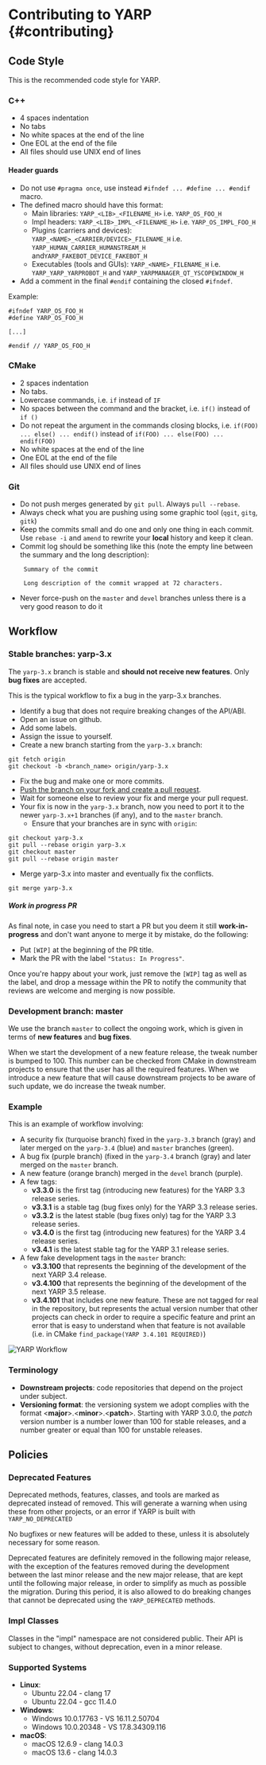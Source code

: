 Contributing to YARP                                             {#contributing}
====================

Code Style
----------

This is the recommended code style for YARP.

### C++

* 4 spaces indentation
* No tabs
* No white spaces at the end of the line
* One EOL at the end of the file
* All files should use UNIX end of lines

#### Header guards

* Do not use `#pragma once`, use instead `#ifndef ... #define ... #endif` macro.
* The defined macro should have this format:
  * Main libraries: `YARP_<LIB>_<FILENAME_H>` i.e. `YARP_OS_FOO_H`
  * Impl headers: `YARP_<LIB>_IMPL_<FILENAME_H>` i.e. `YARP_OS_IMPL_FOO_H`
  * Plugins (carriers and devices): `YARP_<NAME>_<CARRIER/DEVICE>_FILENAME_H` i.e.
    `YARP_HUMAN_CARRIER_HUMANSTREAM_H` and`YARP_FAKEBOT_DEVICE_FAKEBOT_H`
  * Executables (tools and GUIs): `YARP_<NAME>_FILENAME_H` i.e. `YARP_YARP_YARPROBOT_H`
    and `YARP_YARPMANAGER_QT_YSCOPEWINDOW_H`
* Add a comment in the final `#endif` containing the closed `#ifndef`.

Example:

```
#ifndef YARP_OS_FOO_H
#define YARP_OS_FOO_H

[...]

#endif // YARP_OS_FOO_H
```


### CMake

* 2 spaces indentation
* No tabs.
* Lowercase commands, i.e. `if` instead of `IF`
* No spaces between the command and the bracket, i.e. `if()` instead of `if ()`
* Do not repeat the argument in the commands closing blocks, i.e. `if(FOO) ... else() ... endif()` instead of `if(FOO) ... else(FOO) ... endif(FOO)`
* No white spaces at the end of the line
* One EOL at the end of the file
* All files should use UNIX end of lines



### Git
 * Do not push merges generated by `git pull`. Always `pull --rebase`.
 * Always check what you are pushing using some graphic tool (`qgit`,
   `gitg`, `gitk`)
 * Keep the commits small and do one and only one thing in each commit.
   Use `rebase -i` and `amend` to rewrite your **local** history and
   keep it clean.
 * Commit log should be something like this (note the empty line between
   the summary and the long description):
   ```
    Summary of the commit

    Long description of the commit wrapped at 72 characters.
    ```
 * Never force-push on the `master` and `devel` branches unless there is
   a very good reason to do it



Workflow
--------

### Stable branches: yarp-3.x

The `yarp-3.x` branch is stable and **should not receive new features**.
Only **bug fixes** are accepted.

This is the typical workflow to fix a bug in the yarp-3.x branches.

* Identify a bug that does not require breaking changes of the API/ABI.
* Open an issue on github.
* Add some labels.
* Assign the issue to yourself.
* Create a new branch starting from the `yarp-3.x` branch:

```
git fetch origin
git checkout -b <branch_name> origin/yarp-3.x
```

* Fix the bug and make one or more commits.
* [Push the branch on your fork and create a pull request](https://help.github.com/categories/collaborating-on-projects-using-pull-requests/).
* Wait for someone else to review your fix and merge your pull request.
* Your fix is now in the `yarp-3.x` branch, now you need to port it to the newer
  `yarp-3.x+1` branches (if any), and to the `master` branch.
  * Ensure that your branches are in sync with `origin`:

```
git checkout yarp-3.x
git pull --rebase origin yarp-3.x
git checkout master
git pull --rebase origin master
```

  * Merge yarp-3.x into master and eventually fix the conflicts.

```
git merge yarp-3.x
```

##### Work in progress PR
As final note, in case you need to start a PR but you deem it still **work-in-progress**
and don't want anyone to merge it by mistake, do the following:
- Put `[WIP]` at the beginning of the PR title.
- Mark the PR with the label `"Status: In Progress"`.

Once you're happy about your work, just remove the `[WIP]` tag as well as the label,
and drop a message within the PR to notify the community that reviews are welcome
and merging is now possible.

### Development branch: master


We use the branch `master` to collect the ongoing work, which is given in terms
of **new features** and **bug fixes**.

When we start the development of a new feature release, the tweak number is
bumped to 100. This number can be checked from CMake in downstream projects to
ensure that the user has all the required features.
When we introduce a new feature that will cause downstream projects to be aware
of such update, we do increase the tweak number.


### Example

This is an example of workflow involving:
* A security fix (turquoise branch) fixed in the `yarp-3.3` branch (gray) and
  later merged on the `yarp-3.4` (blue) and `master` branches (green).
* A bug fix (purple branch) (fixed in the `yarp-3.4` branch (gray) and later
  merged on the `master` branch.
* A new feature (orange branch) merged in the `devel` branch (purple).
* A few tags:
  * **v3.3.0** is the first tag (introducing new features) for the YARP 3.3 release series.
  * **v3.3.1** is a stable tag (bug fixes only) for the YARP 3.3 release series.
  * **v3.3.2** is the latest stable (bug fixes only) tag for the YARP 3.3 release series.
  * **v3.4.0** is the first tag (introducing new features) for the YARP 3.4 release series.
  * **v3.4.1** is the latest stable tag for the YARP 3.1 release series.
* A few fake development tags in the `master` branch:
  * **v3.3.100** that represents the beginning of the development of the next
    YARP 3.4 release.
  * **v3.4.100** that represents the beginning of the development of the next
    YARP 3.5 release.
  * **v3.4.101** that includes one new feature.
  These are not tagged for real in the repository, but represents the actual
  version number that other projects can check in order to require a specific
  feature and print an error that is easy to understand when that feature is not
  available (i.e. in CMake `find_package(YARP 3.4.101 REQUIRED)`)

![YARP Workflow](git-workflow.png)


### Terminology

- **Downstream projects**: code repositories that depend on the project under
  subject.
- **Versioning format**: the versioning system we adopt complies with the format
  <**major**>.<**minor**>.<**patch**>.
  Starting with YARP 3.0.0, the _patch_ version number is a number lower than
  100 for stable releases, and a number greater or equal than 100 for unstable
  releases.



Policies
--------

### Deprecated Features

Deprecated methods, features, classes, and tools are marked as deprecated
instead of removed. This will generate a warning when using these from other
projects, or an error if YARP is built with `YARP_NO_DEPRECATED`

No bugfixes or new features will be added to these, unless it is absolutely
necessary for some reason.

Deprecated features are definitely removed in the following major release, with
the exception of the features removed during the development between the last
minor release and the new major release, that are kept until the following
major release, in order to simplify as much as possible the migration.
During this period, it is also allowed to do breaking changes that cannot be
deprecated using the `YARP_DEPRECATED` methods.

### Impl Classes

Classes in the "impl" namespace are not considered public. Their API is subject
to changes, without deprecation, even in a minor release.

### Supported Systems

* **Linux**: 
  * Ubuntu 22.04 - clang 17
  * Ubuntu 22.04 - gcc 11.4.0
* **Windows**:
  * Windows  10.0.17763 - VS 16.11.2.50704
  * Windows  10.0.20348 - VS 17.8.34309.116
* **macOS**:
  * macOS  12.6.9 - clang 14.0.3
  * macOS  13.6 - clang 14.0.3
